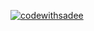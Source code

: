 [![codewithsadee](https://i.postimg.cc/LXd5ckc7/github-profile-banner.png)](https://youtube.com/taichi.zidong)
